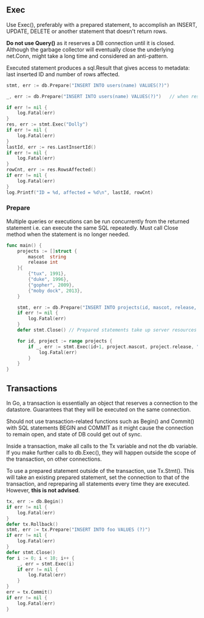 ## Exec

Use Exec(), preferably with a prepared statement, to accomplish an INSERT, UPDATE, DELETE or another statement that doesn't return rows.

**Do not use Query()** as it reserves a DB connection until it is closed. Although the garbage collector will eventually close the underlying net.Conn, might take a long time and considered an anti-pattern.

Executed statement produces a sql.Result that gives access to metadata: last inserted ID and number of rows affected.

```go
stmt, err := db.Prepare("INSERT INTO users(name) VALUES(?)")

_, err := db.Prepare("INSERT INTO users(name) VALUES(?)")   // when result is not important

if err != nil {
	log.Fatal(err)
}
res, err := stmt.Exec("Dolly")
if err != nil {
	log.Fatal(err)
}
lastId, err := res.LastInsertId()
if err != nil {
	log.Fatal(err)
}
rowCnt, err := res.RowsAffected()
if err != nil {
	log.Fatal(err)
}
log.Printf("ID = %d, affected = %d\n", lastId, rowCnt)
```

### Prepare

Multiple queries or executions can be run concurrently from the returned statement i.e. can execute the same SQL repeatedly. Must call Close method when the statement is no longer needed.

```go
func main() {
	projects := []struct {
		mascot  string
		release int
	}{
		{"tux", 1991},
		{"duke", 1996},
		{"gopher", 2009},
		{"moby dock", 2013},
	}

	stmt, err := db.Prepare("INSERT INTO projects(id, mascot, release, category) VALUES( ?, ?, ?, ? )")
	if err != nil {
		log.Fatal(err)
	}
	defer stmt.Close() // Prepared statements take up server resources and should be closed after use.

	for id, project := range projects {
		if _, err := stmt.Exec(id+1, project.mascot, project.release, "open source"); err != nil {
			log.Fatal(err)
		}
	}
}
```

## Transactions

In Go, a transaction is essentially an object that reserves a connection to the datastore. Guarantees that they will be executed on the same connection.

Should not use transaction-related functions such as Begin() and Commit() with SQL statements BEGIN and COMMIT as it might cause the connection to remain open, and state of DB could get out of sync.

Inside a transaction, make all calls to the Tx variable and not the db variable. If you make further calls to db.Exec(), they will happen outside the scope of the transaction, on other connections.

To use a prepared statement outside of the transaction, use Tx.Stmt(). This will take an existing prepared statement, set the connection to that of the transaction, and repreparing all statements every time they are executed. However, **this is not advised**.

```go
tx, err := db.Begin()
if err != nil {
	log.Fatal(err)
}
defer tx.Rollback()
stmt, err := tx.Prepare("INSERT INTO foo VALUES (?)")
if err != nil {
	log.Fatal(err)
}
defer stmt.Close()
for i := 0; i < 10; i++ {
	_, err = stmt.Exec(i)
	if err != nil {
		log.Fatal(err)
	}
}
err = tx.Commit()
if err != nil {
	log.Fatal(err)
}
```
